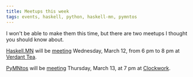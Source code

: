 ```yaml
---
title: Meetups this week
tags: events, haskell, python, haskell-mn, pymntos
---
```


I won't be able to make them this time, but there are two meetups I thought you should know about.

[Haskell.MN](http://www.haskell.mn) will be [meeting](http://www.meetup.com/HaskellMN/events/166115392/) Wednesday, March 12, from 6 pm to 8 pm at [Verdant Tea](http://minneapolis.verdanttea.com/).

[PyMNtos](http://www.python.mn) will be [meeting](http://www.meetup.com/PyMNtos-Twin-Cities-Python-User-Group/events/162795572/) Thursday, March 13, at 7 pm at [Clockwork](http://www.clockwork.net/).
